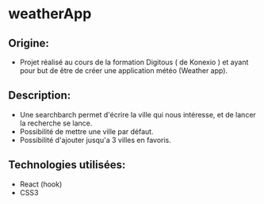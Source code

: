 # weatherApp

## Origine:
- Projet réalisé au cours de la formation Digitous ( de Konexio )  et ayant pour but de être de créer une application météo (Weather app).

## Description:
- Une searchbarch permet d'écrire la ville qui nous intéresse, et de lancer la recherche se lance.
- Possibilité de mettre une ville par défaut.
- Possibilité d'ajouter jusqu'a 3 villes en favoris.

## Technologies utilisées: 
- React (hook)
- CSS3
